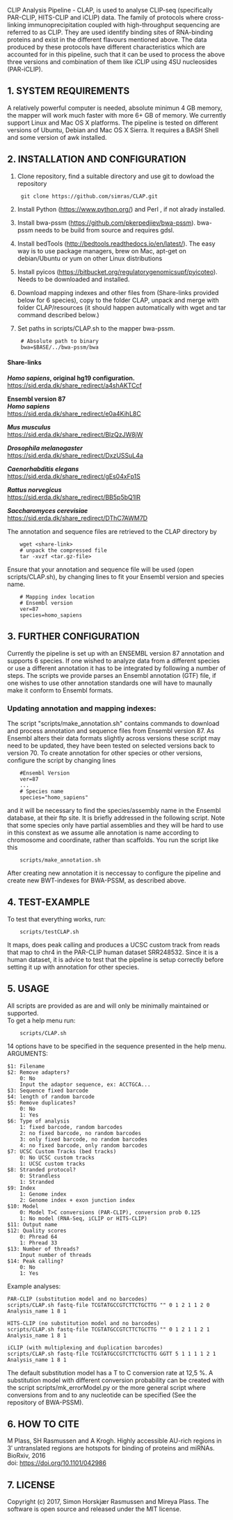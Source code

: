 CLIP Analysis Pipeline - CLAP, is used to analyse CLIP-seq (specifically PAR-CLIP, HITS-CLIP and iCLIP) data. The family of protocols where cross-linking immunoprecipitation coupled with high-throughput sequencing are referred to as CLIP. They are used identify binding sites of RNA-binding proteins and exist in the different flavours mentioned above. The data produced by these protocols have different characteristics which are accounted for in this pipeline, such that it can be used to process the above three versions and combination of them like iCLIP using 4SU nucleosides (PAR-iCLIP).

## 1. SYSTEM REQUIREMENTS
A relatively powerful computer is needed, absolute minimun 4 GB memory, the mapper will work much faster with more 6+ GB of memory. We currently support Linux and Mac OS X platforms. The pipeline is tested on different versions of Ubuntu, Debian and Mac OS X Sierra. It requires a BASH Shell and some version of awk installed.

## 2. INSTALLATION AND CONFIGURATION
1. Clone repository, find a suitable directory and use git to dowload the repository

        git clone https://github.com/simras/CLAP.git

2. Install Python (https://www.python.org/) and Perl , if not alrady installed.

3. Install bwa-pssm (https://github.com/pkerpedjiev/bwa-pssm). bwa-pssm needs to be build from source and requires gdsl.

4. Install bedTools (http://bedtools.readthedocs.io/en/latest/). The easy way is to use package managers, brew on Mac, apt-get on debian/Ubuntu or yum on other Linux distributions

5. Install pyicos (https://bitbucket.org/regulatorygenomicsupf/pyicoteo). Needs to be downloaded and installed.

6. Download mapping indexes and other files from (Share-links provided below for 6 species), copy to the folder CLAP, unpack and merge with folder CLAP/resources (it should happen automatically with wget and tar command described below.)

7. Set paths in scripts/CLAP.sh to the mapper bwa-pssm.

        # Absolute path to binary
        bwa=$BASE/../bwa-pssm/bwa

#### Share-links
<b><i>Homo sapiens</i>, original hg19 configuration.</b><BR>
https://sid.erda.dk/share_redirect/a4shAKTCcf

<b>Ensembl version 87</b><BR>
<b><i>Homo sapiens</i></b><BR>
https://sid.erda.dk/share_redirect/e0a4KihL8C
        
<b><i>Mus musculus</i></b><BR>
https://sid.erda.dk/share_redirect/BlzQzJW8jW

<b><i>Drosophila melanogaster</i></b><BR>
https://sid.erda.dk/share_redirect/DxzUSSuL4a

<b><i>Caenorhabditis elegans</i></b><BR>
https://sid.erda.dk/share_redirect/gEs04xFp1S

<b><i>Rattus norvegicus</i></b><BR>
https://sid.erda.dk/share_redirect/BB5p5bQ1lR

<b><i>Saccharomyces cerevisiae</i></b><BR>
https://sid.erda.dk/share_redirect/DThC7AWM7D

The annotation and sequence files are retrieved to the CLAP directory by

        wget <share-link>
        # unpack the compressed file
        tar -xvzf <tar.gz-file>

Ensure that your annotation and sequence file will be used (open scripts/CLAP.sh), by changing lines to fit your Ensembl version and species name.

        # Mapping index location
        # Ensembl version
        ver=87
        species=homo_sapiens

## 3. FURTHER CONFIGURATION
Currently the pipeline is set up with an ENSEMBL version 87 annotation and supports 6 species. If one wished to analyze data from a different species or use a different annotation it has to be integrated by following a number of steps. The scripts we provide parses an Ensembl annotation (GTF) file, if one wishes to use other annotation standards one will have to maunally make it conform to Ensembl formats.

### Updating annotation and mapping indexes:
The script "scripts/make_annotation.sh" contains commands to download and process annotation and sequence files from Ensembl version 87. As Ensembl alters their data formats slightly across versions these script may need to be updated, they have been tested on selected versions back to version 70. To create annotation for other species or other versions, configure the script by changing lines

        #Ensembl Version
        ver=87
        ...
        # Species name
        species="homo_sapiens"
        
and it will be necessary to find the species/assembly name in the Ensembl database, at their ftp site. It is briefly addressed in the following script. Note that some species only have partial assemblies and they will be hard to use in this constext as we assume alle annotation is name according to chromosome and coordinate, rather than scaffolds. You run the script like this
        
        scripts/make_annotation.sh

After creating new annotation it is neccessay to configure the pipeline and create new BWT-indexes for BWA-PSSM, as described above.
        
## 4. TEST-EXAMPLE
To test that everything works, run:

        scripts/testCLAP.sh

It maps, does peak calling and produces a UCSC custom track from reads that map to chr4 in the PAR-CLIP human dataset SRR248532. Since it is a human dataset, it is advice to test that the pipeline is setup correctly before setting it up with annotation for other species.

## 5. USAGE
All scripts are provided as are and will only be minimally maintained or supported.<BR>
To get a help menu run:
        
        scripts/CLAP.sh

14 options have to be specified in the sequence presented in the help menu.<BR>
ARGUMENTS:<BR>

    $1: Filename
    $2: Remove adapters?
        0: No
        Input the adaptor sequence, ex: ACCTGCA...
    $3: Sequence fixed barcode
    $4: length of random barcode
    $5: Remove duplicates?
        0: No
        1: Yes
    $6: Type of analysis
        1: fixed barcode, random barcodes
        2: no fixed barcode, no random barcodes
        3: only fixed barcode, no random barcodes
        4: no fixed barcode, only random barcodes
    $7: UCSC Custom Tracks (bed tracks)
        0: No UCSC custom tracks
        1: UCSC custom tracks
    $8: Stranded protocol?
        0: Strandless
        1: Stranded
    $9: Index
        1: Genome index
        2: Genome index + exon junction index
    $10: Model
        0: Model T>C conversions (PAR-CLIP), conversion prob 0.125
        1: No model (RNA-Seq, iCLIP or HITS-CLIP)
    $11: Output name
    $12: Quality scores
        0: Phread 64
        1: Phread 33
    $13: Number of threads?
        Input number of threads
    $14: Peak calling?
        0: No
        1: Yes

Example analyses:

    PAR-CLIP (substitution model and no barcodes)
    scripts/CLAP.sh fastq-file TCGTATGCCGTCTTCTGCTTG "" 0 1 2 1 1 2 0 Analysis_name 1 8 1

    HITS-CLIP (no substitution model and no barcodes)
    scripts/CLAP.sh fastq-file TCGTATGCCGTCTTCTGCTTG "" 0 1 2 1 1 2 1 Analysis_name 1 8 1

    iCLIP (with multiplexing and duplication barcodes)
    scripts/CLAP.sh fastq-file TCGTATGCCGTCTTCTGCTTG GGTT 5 1 1 1 1 2 1 Analysis_name 1 8 1

The default substitution model has a T to C conversion rate at 12,5 %. A substitution model with different conversion probability can be created with the script scripts/mk_errorModel.py or the more general script where conversions from and to any nucleotide can be specified (See the repository of BWA-PSSM). <BR>

## 6. HOW TO CITE<BR>
M Plass, SH Rasmussen and A Krogh. Highly accessible AU-rich regions in 3′ untranslated regions are hotspots for binding of proteins and miRNAs. BioRxiv, 2016<BR>
doi: https://doi.org/10.1101/042986 <BR>

## 7. LICENSE<BR>
Copyright (c) 2017, Simon Horskjær Rasmussen and Mireya Plass. The software is open source and released under the MIT license.
